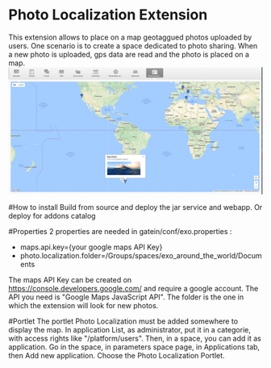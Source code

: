Photo Localization Extension
=======

This extension allows to place on a map geotaggued photos uploaded by users.
One scenario is to create a space dedicated to photo sharing. When a new photo is uploaded, gps data are read and the photo is placed on a map.
![Map](https://raw.githubusercontent.com/exo-addons/photo-localization/master/data/map.png)


#How to install
Build from source and deploy the jar service and webapp.
Or deploy for addons catalog

#Properties
2 properties are needed in gatein/conf/exo.properties :

* maps.api.key={your google maps API Key}
* photo.localization.folder=/Groups/spaces/exo_around_the_world/Documents

The maps API Key can be created on https://console.developers.google.com/ and require a google account. The API you need is "Google Maps JavaScript API".
The folder is the one in which the extension will look for new photos.

#Portlet
The portlet Photo Localization must be added somewhere to display the map. 
In application List, as administrator, put it in a categorie, with access rights like "/platform/users". Then, in a space, you can add it as application. 
Go in the space, in parameters space page, in Applications tab, then Add  new application. 
Choose the Photo Localization Portlet.

